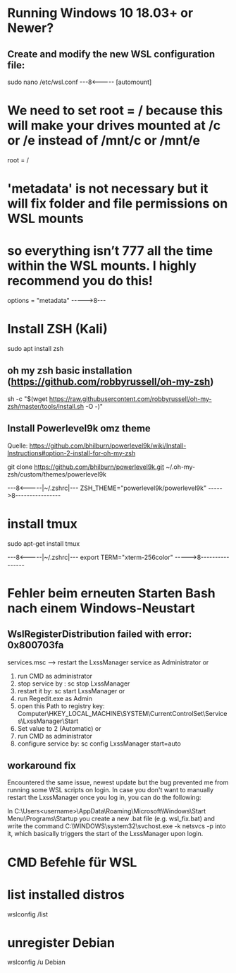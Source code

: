 Running Windows 10 18.03+ or Newer?
===================================

Create and modify the new WSL configuration file:
-------------------------------------------------
sudo nano /etc/wsl.conf
---8<-----
[automount]

# We need to set root = / because this will make your drives mounted at /c or /e instead of /mnt/c or /mnt/e
root = /

# 'metadata' is not necessary but it will fix folder and file permissions on WSL mounts
# so everything isn’t 777 all the time within the WSL mounts. I highly recommend you do this!
options = "metadata"
----->8---


Install ZSH (Kali)
==================
sudo apt install zsh

oh my zsh basic installation (https://github.com/robbyrussell/oh-my-zsh)
------------------------------------------------------------------------
sh -c "$(wget https://raw.githubusercontent.com/robbyrussell/oh-my-zsh/master/tools/install.sh -O -)"

Install Powerlevel9k omz theme
------------------------------
Quelle: https://github.com/bhilburn/powerlevel9k/wiki/Install-Instructions#option-2-install-for-oh-my-zsh

git clone https://github.com/bhilburn/powerlevel9k.git ~/.oh-my-zsh/custom/themes/powerlevel9k

---8<-----|~/.zshrc|---
ZSH_THEME="powerlevel9k/powerlevel9k"
----->8----------------



install tmux
============
sudo apt-get install tmux

---8<-----|~/.zshrc|---
export TERM="xterm-256color"
----->8----------------



Fehler beim erneuten Starten Bash nach einem Windows-Neustart
=============================================================
WslRegisterDistribution failed with error: 0x800703fa
-----------------------------------------------------
services.msc --> restart the LxssManager service as Administrator
or
1. run CMD as administrator
2. stop service by : sc stop LxssManager
3. restart it by: sc start LxssManager
or
1. run Regedit.exe as Admin
2. open this Path to registry key: Computer\HKEY_LOCAL_MACHINE\SYSTEM\CurrentControlSet\Services\LxssManager\Start
3. Set value to 2 (Automatic)
or
1. run CMD as administrator
2. configure service by: sc config LxssManager start=auto


workaround fix
--------------
Encountered the same issue, newest update but the bug prevented me from running some WSL scripts on login.
In case you don't want to manually restart the LxssManager once you log in, you can do the following:

In C:\Users\<username>\AppData\Roaming\Microsoft\Windows\Start Menu\Programs\Startup you create a new .bat file (e.g. wsl_fix.bat) and write the command C:\WINDOWS\system32\svchost.exe -k netsvcs -p into it, which basically triggers the start of the LxssManager upon login.



CMD Befehle für WSL
===================
# list installed distros
wslconfig /list

# unregister Debian
wslconfig /u Debian
